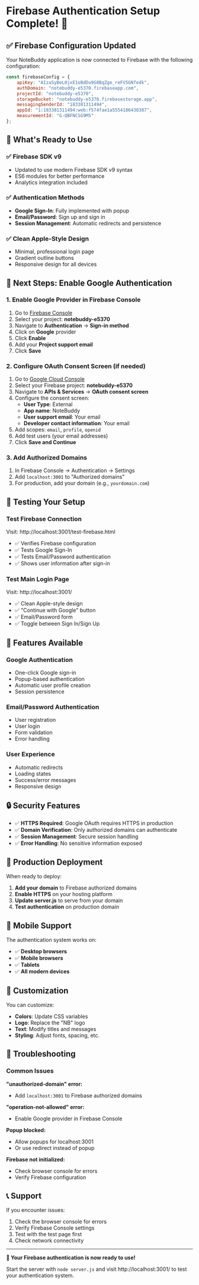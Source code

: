 # Firebase Authentication Setup Complete! 🎉

## ✅ **Firebase Configuration Updated**

Your NoteBuddy application is now connected to Firebase with the following configuration:

```javascript
const firebaseConfig = {
    apiKey: "AIzaSyBeL0jxE1oBdDu9G8BqZge_reFV5GNfedk",
    authDomain: "notebuddy-e5370.firebaseapp.com",
    projectId: "notebuddy-e5370",
    storageBucket: "notebuddy-e5370.firebasestorage.app",
    messagingSenderId: "183381311494",
    appId: "1:183381311494:web:f574fae1a5554186438387",
    measurementId: "G-QBFNCSG9M5"
};
```

## 🚀 **What's Ready to Use**

### ✅ **Firebase SDK v9**
- Updated to use modern Firebase SDK v9 syntax
- ES6 modules for better performance
- Analytics integration included

### ✅ **Authentication Methods**
- **Google Sign-In**: Fully implemented with popup
- **Email/Password**: Sign up and sign in
- **Session Management**: Automatic redirects and persistence

### ✅ **Clean Apple-Style Design**
- Minimal, professional login page
- Gradient outline buttons
- Responsive design for all devices

## 🔧 **Next Steps: Enable Google Authentication**

### 1. **Enable Google Provider in Firebase Console**
1. Go to [Firebase Console](https://console.firebase.google.com/)
2. Select your project: **notebuddy-e5370**
3. Navigate to **Authentication** → **Sign-in method**
4. Click on **Google** provider
5. Click **Enable**
6. Add your **Project support email**
7. Click **Save**

### 2. **Configure OAuth Consent Screen (if needed)**
1. Go to [Google Cloud Console](https://console.cloud.google.com/)
2. Select your Firebase project: **notebuddy-e5370**
3. Navigate to **APIs & Services** → **OAuth consent screen**
4. Configure the consent screen:
   - **User Type**: External
   - **App name**: NoteBuddy
   - **User support email**: Your email
   - **Developer contact information**: Your email
5. Add scopes: `email`, `profile`, `openid`
6. Add test users (your email addresses)
7. Click **Save and Continue**

### 3. **Add Authorized Domains**
1. In Firebase Console → Authentication → Settings
2. Add `localhost:3001` to "Authorized domains"
3. For production, add your domain (e.g., `yourdomain.com`)

## 🧪 **Testing Your Setup**

### **Test Firebase Connection**
Visit: http://localhost:3001/test-firebase.html
- ✅ Verifies Firebase configuration
- ✅ Tests Google Sign-In
- ✅ Tests Email/Password authentication
- ✅ Shows user information after sign-in

### **Test Main Login Page**
Visit: http://localhost:3001/
- ✅ Clean Apple-style design
- ✅ "Continue with Google" button
- ✅ Email/Password form
- ✅ Toggle between Sign In/Sign Up

## 🎯 **Features Available**

### **Google Authentication**
- One-click Google sign-in
- Popup-based authentication
- Automatic user profile creation
- Session persistence

### **Email/Password Authentication**
- User registration
- User login
- Form validation
- Error handling

### **User Experience**
- Automatic redirects
- Loading states
- Success/error messages
- Responsive design

## 🔒 **Security Features**

- ✅ **HTTPS Required**: Google OAuth requires HTTPS in production
- ✅ **Domain Verification**: Only authorized domains can authenticate
- ✅ **Session Management**: Secure session handling
- ✅ **Error Handling**: No sensitive information exposed

## 🚀 **Production Deployment**

When ready to deploy:

1. **Add your domain** to Firebase authorized domains
2. **Enable HTTPS** on your hosting platform
3. **Update server.js** to serve from your domain
4. **Test authentication** on production domain

## 📱 **Mobile Support**

The authentication system works on:
- ✅ **Desktop browsers**
- ✅ **Mobile browsers**
- ✅ **Tablets**
- ✅ **All modern devices**

## 🎨 **Customization**

You can customize:
- **Colors**: Update CSS variables
- **Logo**: Replace the "NB" logo
- **Text**: Modify titles and messages
- **Styling**: Adjust fonts, spacing, etc.

## 🔧 **Troubleshooting**

### **Common Issues**

**"unauthorized-domain" error:**
- Add `localhost:3001` to Firebase authorized domains

**"operation-not-allowed" error:**
- Enable Google provider in Firebase Console

**Popup blocked:**
- Allow popups for localhost:3001
- Or use redirect instead of popup

**Firebase not initialized:**
- Check browser console for errors
- Verify Firebase configuration

## 📞 **Support**

If you encounter issues:
1. Check the browser console for errors
2. Verify Firebase Console settings
3. Test with the test page first
4. Check network connectivity

---

**🎉 Your Firebase authentication is now ready to use!**

Start the server with `node server.js` and visit http://localhost:3001/ to test your authentication system.
